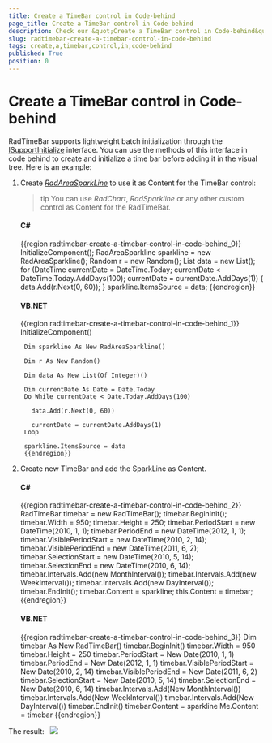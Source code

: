 ```yaml
---
title: Create a TimeBar control in Code-behind
page_title: Create a TimeBar control in Code-behind
description: Check our &quot;Create a TimeBar control in Code-behind&quot; documentation article for the RadTimeBar WPF control.
slug: radtimebar-create-a-timebar-control-in-code-behind
tags: create,a,timebar,control,in,code-behind
published: True
position: 0
---
```


# Create a TimeBar control in Code-behind

RadTimeBar supports lightweight batch initialization through the [ISupportInitialize](http://msdn.microsoft.com/en-us/library/system.componentmodel.isupportinitialize.aspx) interface. You can use the methods of this interface in code behind to create and initialize a time bar before adding it in the visual tree. Here is an example:

1. Create *[RadAreaSparkLine](http://www.telerik.com/help/silverlight/radsparkline_overview.html)* to use it as Content for the TimeBar control:

	>tip You can use *RadChart*, *RadSparkline* or any other custom control as Content for the RadTimeBar.

	#### __C#__

	{{region radtimebar-create-a-timebar-control-in-code-behind_0}}
		InitializeComponent();
		RadAreaSparkline sparkline = new RadAreaSparkline();
		Random r = new Random();
		List<int> data = new List<int>();
		for (DateTime currentDate = DateTime.Today; currentDate < DateTime.Today.AddDays(100);
		   currentDate = currentDate.AddDays(1))
		   {
			 data.Add(r.Next(0, 60));
		   }
		sparkline.ItemsSource = data;
		{{endregion}}



	#### __VB.NET__

	{{region radtimebar-create-a-timebar-control-in-code-behind_1}}
		InitializeComponent()
		
		Dim sparkline As New RadAreaSparkline()
		
		Dim r As New Random()
		
		Dim data As New List(Of Integer)()
		
		Dim currentDate As Date = Date.Today
		Do While currentDate < Date.Today.AddDays(100)
		
		  data.Add(r.Next(0, 60))
		
		  currentDate = currentDate.AddDays(1)
		Loop
		
		sparkline.ItemsSource = data
		{{endregion}}

2. Create new TimeBar and add the SparkLine as Content. 

	#### __C#__
	{{region radtimebar-create-a-timebar-control-in-code-behind_2}}
		RadTimeBar timebar = new RadTimeBar();
		   timebar.BeginInit();
		   timebar.Width = 950;
		   timebar.Height = 250;
		   timebar.PeriodStart = new DateTime(2010, 1, 1);
		   timebar.PeriodEnd = new DateTime(2012, 1, 1);
		   timebar.VisiblePeriodStart = new DateTime(2010, 2, 14);
		   timebar.VisiblePeriodEnd = new DateTime(2011, 6, 2);
		   timebar.SelectionStart = new DateTime(2010, 5, 14);
		   timebar.SelectionEnd = new DateTime(2010, 6, 14);
		   timebar.Intervals.Add(new MonthInterval());
		   timebar.Intervals.Add(new WeekInterval());
		   timebar.Intervals.Add(new DayInterval());
		   timebar.EndInit();
		   timebar.Content = sparkline;
		   this.Content = timebar;
		{{endregion}}
		
	#### __VB.NET__
	{{region radtimebar-create-a-timebar-control-in-code-behind_3}}
		Dim timebar As New RadTimeBar()
		   timebar.BeginInit()
		   timebar.Width = 950
		   timebar.Height = 250
		   timebar.PeriodStart = New Date(2010, 1, 1)
		   timebar.PeriodEnd = New Date(2012, 1, 1)
		   timebar.VisiblePeriodStart = New Date(2010, 2, 14)
		   timebar.VisiblePeriodEnd = New Date(2011, 6, 2)
		   timebar.SelectionStart = New Date(2010, 5, 14)
		   timebar.SelectionEnd = New Date(2010, 6, 14)
		   timebar.Intervals.Add(New MonthInterval())
		   timebar.Intervals.Add(New WeekInterval())
		   timebar.Intervals.Add(New DayInterval())
		   timebar.EndInit()
		   timebar.Content = sparkline
		   Me.Content = timebar
		{{endregion}}

The result:         
![](images/radtimeBar_create_programmatically.PNG)